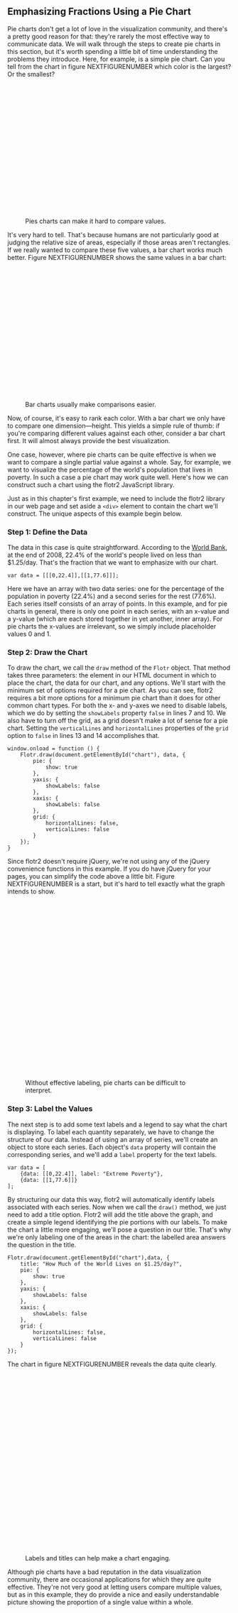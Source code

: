 ## Emphasizing Fractions Using a Pie Chart

Pie charts don't get a lot of love in the visualization community, and there's a pretty good reason for that: they're rarely the most effective way to communicate data. We will walk through the steps to create pie charts in this section, but it's worth spending a little bit of time understanding the problems they introduce. Here, for example, is a simple pie chart. Can you tell from the chart in figure NEXTFIGURENUMBER which color is the largest? Or the smallest?

<figure>
<div id="pie-chart1" style="width:300px;height:300px"></div>
<figcaption>Pies charts can make it hard to compare values.</figcaption>
</figure>

It's very hard to tell. That's because humans are not particularly good at judging the relative size of areas, especially if those areas aren't rectangles. If we really wanted to compare these five values, a bar chart works much better. Figure NEXTFIGURENUMBER shows the same values in a bar chart:

<figure>
<div id="pie-chart2" style="width:400px;height:300px"></div>
<figcaption>Bar charts usually make comparisons easier.</figcaption>
</figure>

Now, of course, it's easy to rank each color. With a bar chart we only have to compare one dimension—height. This yields a simple rule of thumb: if you're comparing different values against each other, consider a bar chart first. It will almost always provide the best visualization.

One case, however, where pie charts can be quite effective is when we want to compare a single partial value against a whole. Say, for example, we want to visualize the percentage of the world's population that lives in poverty. In such a case a pie chart may work quite well. Here's how we can construct such a chart using the flotr2 JavaScript library.

Just as in this chapter's first example, we need to include the flotr2 library in our web page and set aside a `<div>` element to contain the chart we'll construct. The unique aspects of this example begin below.

### Step 1: Define the Data

The data in this case is quite straightforward. According to the [World Bank](http://www.newgeography.com/content/003325-alleviating-world-poverty-a-progress-report), at the end of 2008, 22.4% of the world's people lived on less than $1.25/day. That's the fraction that we want to emphasize with our chart.

``` {.javascript .numberLines}
var data = [[[0,22.4]],[[1,77.6]]];
```

Here we have an array with two data series: one for the percentage of the population in poverty (22.4%) and a second series for the rest (77.6%). Each series itself consists of an array of points. In this example, and for pie charts in general, there is only one point in each series, with an x-value and a y-value (which are each stored together in yet another, inner array). For pie charts the x-values are irrelevant, so we simply include placeholder values 0 and 1.

### Step 2: Draw the Chart

To draw the chart, we call the `draw` method of the `Flotr` object. That method takes three parameters: the element in our <span class="smcp">HTML</span> document in which to place the chart, the data for our chart, and any options. We'll start with the minimum set of options required for a pie chart. As you can see, flotr2 requires a bit more options for a minimum pie chart than it does for other common chart types. For both the x- and y-axes we need to disable labels, which we do by setting the `showLabels` property `false` in lines 7 and 10. We also have to turn off the grid, as a grid doesn't make a lot of sense for a pie chart. Setting the `verticalLines` and `horizontalLines` properties of the `grid` option to `false` in lines 13 and 14 accomplishes that.

``` {.javascript .numberLines}
window.onload = function () {
    Flotr.draw(document.getElementById("chart"), data, {
        pie: {
            show: true
        },
        yaxis: {
            showLabels: false
        },
        xaxis: {
            showLabels: false
        },
        grid: {
            horizontalLines: false,
            verticalLines: false
        }
    });
}
```

Since flotr2 doesn't require jQuery, we're not using any of the jQuery convenience functions in this example. If you do have jQuery for your pages, you can simplify the code above a little bit. Figure NEXTFIGURENUMBER is a start, but it's hard to tell exactly what the graph intends to show.

<figure>
<div id='pie-chart3' style="width:400px;height:400px;"></div>
<figcaption>Without effective labeling, pie charts can be difficult to interpret.</figcaption>
</figure>

### Step 3: Label the Values

The next step is to add some text labels and a legend to say what the chart is displaying. To label each quantity separately, we have to change the structure of our data. Instead of using an array of series, we'll create an object to store each series. Each object's `data` property will contain the corresponding series, and we'll add a `label` property for the text labels.


``` {.javascript .numberLines}
var data = [
    {data: [[0,22.4]], label: "Extreme Poverty"},
    {data: [[1,77.6]]}
];
```
By structuring our data this way, flotr2 will automatically identify labels associated with each series. Now when we call the `draw()` method, we just need to add a title option. Flotr2 will add the title above the graph, and create a simple legend identifying the pie portions with our labels. To make the chart a little more engaging, we'll pose a question in our title. That's why we're only labeling one of the areas in the chart: the labelled area answers the question in the title.

``` {.javascript .numberLines}
Flotr.draw(document.getElementById("chart"),data, {
    title: "How Much of the World Lives on $1.25/day?",
    pie: {
        show: true
    },
    yaxis: {
        showLabels: false
    },
    xaxis: {
        showLabels: false
    },
    grid: {
        horizontalLines: false,
        verticalLines: false
    }
});
```

The chart in figure NEXTFIGURENUMBER reveals the data quite clearly.

<figure style="margin-top:20px;">
<div id='pie-chart4' style="width:400px;height:400px;"></div>
<figcaption>Labels and titles can help make a chart engaging.</figcaption>
</figure>

Although pie charts have a bad reputation in the data visualization community, there are occasional applications for which they are quite effective. They're not very good at letting users compare multiple values, but as in this example, they do provide a nice and easily understandable picture showing the proportion of a single value within a whole.

<script>
;(function(){

    draw = function() {

        var data = [[[0,23]],[[1,22]],[[2,20]],[[3,18]],[[4,17]]];
        Flotr.draw(document.getElementById("pie-chart1"),data, {
            fontColor: chartStyles.color.text,
            colors: [chartStyles.color.primary,chartStyles.color.alternateLightest,chartStyles.color.secondaryDarkest,chartStyles.color.alternateDarkest,chartStyles.color.secondaryLightest],
            pie: {
                show: true,
                shadowSize: 0,
                fillOpacity: 1,
                lineWidth: 0,
                sizeRatio: 0.75,
                labelFormatter: function() { return false;},
            },
            yaxis: {
                showLabels: false,
            },
            xaxis: {
                showLabels: false,
            },
            grid: {
                color: chartStyles.color.text,
                horizontalLines: false,
                verticalLines: false,
                outlineWidth: 0,
                outline: ""
            }
        });
        Flotr.draw(document.getElementById("pie-chart2"),data, {
            fontColor: chartStyles.color.text,
            colors: [chartStyles.color.primary,chartStyles.color.alternateLightest,chartStyles.color.secondaryDarkest,chartStyles.color.alternateDarkest,chartStyles.color.secondaryLightest],
            bars: {
                show: true,
                barWidth: 0.75,
                shadowSize: 0,
                fillOpacity: 1,
                lineWidth: 0,
            },
            yaxis: {
                min: 0,
                tickDecimals: 0,
                showLabels: false,
            },
            xaxis: {
                showLabels: false,
            },
            grid: {
                color: chartStyles.color.text,
                horizontalLines: false,
                verticalLines: false,
                outlineWidth: 0,
                outline: ""
            }
        });
        data = [[[0,22.4]],[[1,77.6]]];
        Flotr.draw(document.getElementById("pie-chart3"),data, {
            fontColor: chartStyles.color.text,
            colors: [chartStyles.color.primary,chartStyles.color.secondary],
            pie: {
                show: true,
                shadowSize: 0,
                fillOpacity: 1,
                lineWidth: 0,
            },
            yaxis: {
                showLabels: false,
            },
            xaxis: {
                showLabels: false,
            },
            grid: {
                color: chartStyles.color.text,
                horizontalLines: false,
                verticalLines: false,
                outlineWidth: 0,
                outline: ""
            }
        });
        data = [
            {data: [[0,22.4]], label: "Extreme Poverty"},
            {data: [[1,77.6]], }
        ];
        Flotr.draw(document.getElementById("pie-chart4"),data, {
            fontColor: chartStyles.color.text,
            colors: [chartStyles.color.primary,chartStyles.color.secondary],
            title: "How Much of the World Lives on $1.25/day?",
            pie: {
                show: true,
                sizeRatio: 0.7,
                shadowSize: 0,
                fillOpacity: 1,
                lineWidth: 0,
            },
            yaxis: {
                showLabels: false,
            },
            xaxis: {
                showLabels: false,
            },
            grid: {
                color: chartStyles.color.text,
                horizontalLines: false,
                verticalLines: false,
                outlineWidth: 0,
                outline: ""
            },
            legend: {backgroundOpacity: 0,},
        });
        
        var dummyElements = document.getElementsByClassName('flotr-dummy-div');
        Array.prototype.forEach.call(dummyElements, function(dummyElement){
            dummyElement.parentNode.style.display = 'none';
        });

    };

    if (typeof contentLoaded != "undefined") {
        contentLoaded.done(draw);
    } else {
        window.addEventListener('load', draw);
    }

}());
</script>
